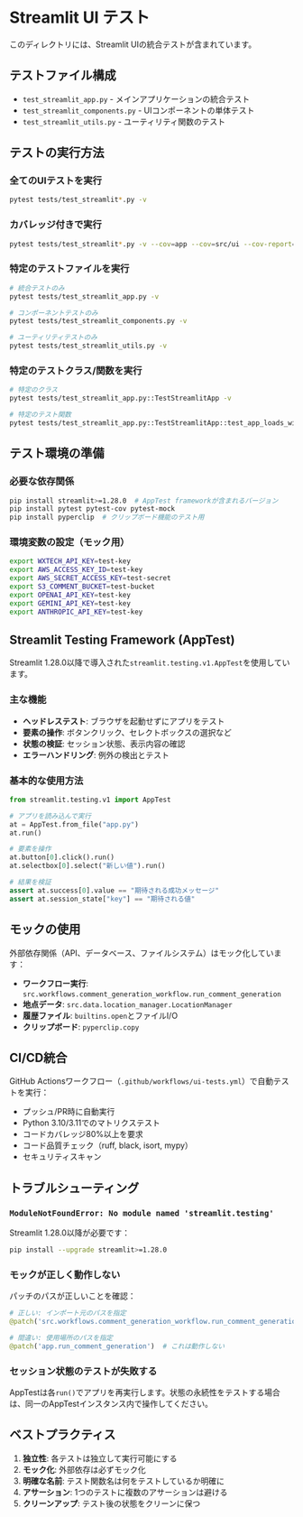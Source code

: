 # Streamlit UI テスト

このディレクトリには、Streamlit UIの統合テストが含まれています。

## テストファイル構成

- `test_streamlit_app.py` - メインアプリケーションの統合テスト
- `test_streamlit_components.py` - UIコンポーネントの単体テスト
- `test_streamlit_utils.py` - ユーティリティ関数のテスト

## テストの実行方法

### 全てのUIテストを実行
```bash
pytest tests/test_streamlit*.py -v
```

### カバレッジ付きで実行
```bash
pytest tests/test_streamlit*.py -v --cov=app --cov=src/ui --cov-report=html
```

### 特定のテストファイルを実行
```bash
# 統合テストのみ
pytest tests/test_streamlit_app.py -v

# コンポーネントテストのみ
pytest tests/test_streamlit_components.py -v

# ユーティリティテストのみ
pytest tests/test_streamlit_utils.py -v
```

### 特定のテストクラス/関数を実行
```bash
# 特定のクラス
pytest tests/test_streamlit_app.py::TestStreamlitApp -v

# 特定のテスト関数
pytest tests/test_streamlit_app.py::TestStreamlitApp::test_app_loads_without_errors -v
```

## テスト環境の準備

### 必要な依存関係
```bash
pip install streamlit>=1.28.0  # AppTest frameworkが含まれるバージョン
pip install pytest pytest-cov pytest-mock
pip install pyperclip  # クリップボード機能のテスト用
```

### 環境変数の設定（モック用）
```bash
export WXTECH_API_KEY=test-key
export AWS_ACCESS_KEY_ID=test-key
export AWS_SECRET_ACCESS_KEY=test-secret
export S3_COMMENT_BUCKET=test-bucket
export OPENAI_API_KEY=test-key
export GEMINI_API_KEY=test-key
export ANTHROPIC_API_KEY=test-key
```

## Streamlit Testing Framework (AppTest)

Streamlit 1.28.0以降で導入された`streamlit.testing.v1.AppTest`を使用しています。

### 主な機能
- **ヘッドレステスト**: ブラウザを起動せずにアプリをテスト
- **要素の操作**: ボタンクリック、セレクトボックスの選択など
- **状態の検証**: セッション状態、表示内容の確認
- **エラーハンドリング**: 例外の検出とテスト

### 基本的な使用方法
```python
from streamlit.testing.v1 import AppTest

# アプリを読み込んで実行
at = AppTest.from_file("app.py")
at.run()

# 要素を操作
at.button[0].click().run()
at.selectbox[0].select("新しい値").run()

# 結果を検証
assert at.success[0].value == "期待される成功メッセージ"
assert at.session_state["key"] == "期待される値"
```

## モックの使用

外部依存関係（API、データベース、ファイルシステム）はモック化しています：

- **ワークフロー実行**: `src.workflows.comment_generation_workflow.run_comment_generation`
- **地点データ**: `src.data.location_manager.LocationManager`
- **履歴ファイル**: `builtins.open`とファイルI/O
- **クリップボード**: `pyperclip.copy`

## CI/CD統合

GitHub Actionsワークフロー（`.github/workflows/ui-tests.yml`）で自動テストを実行：

- プッシュ/PR時に自動実行
- Python 3.10/3.11でのマトリクステスト
- コードカバレッジ80%以上を要求
- コード品質チェック（ruff, black, isort, mypy）
- セキュリティスキャン

## トラブルシューティング

### `ModuleNotFoundError: No module named 'streamlit.testing'`
Streamlit 1.28.0以降が必要です：
```bash
pip install --upgrade streamlit>=1.28.0
```

### モックが正しく動作しない
パッチのパスが正しいことを確認：
```python
# 正しい: インポート元のパスを指定
@patch('src.workflows.comment_generation_workflow.run_comment_generation')

# 間違い: 使用場所のパスを指定
@patch('app.run_comment_generation')  # これは動作しない
```

### セッション状態のテストが失敗する
AppTestは各`run()`でアプリを再実行します。状態の永続性をテストする場合は、同一のAppTestインスタンス内で操作してください。

## ベストプラクティス

1. **独立性**: 各テストは独立して実行可能にする
2. **モック化**: 外部依存は必ずモック化
3. **明確な名前**: テスト関数名は何をテストしているか明確に
4. **アサーション**: 1つのテストに複数のアサーションは避ける
5. **クリーンアップ**: テスト後の状態をクリーンに保つ
